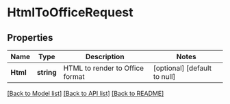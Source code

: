 # HtmlToOfficeRequest

## Properties
Name | Type | Description | Notes
------------ | ------------- | ------------- | -------------
**Html** | **string** | HTML to render to Office format | [optional] [default to null]

[[Back to Model list]](../README.md#documentation-for-models) [[Back to API list]](../README.md#documentation-for-api-endpoints) [[Back to README]](../README.md)


